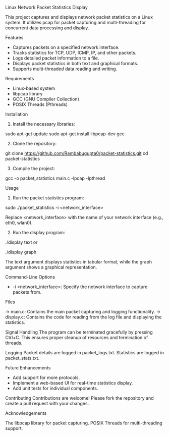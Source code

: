 Linux Network Packet Statistics Display

This project captures and displays network packet statistics on a Linux system. It utilizes pcap for packet capturing and multi-threading for concurrent data processing and display.

Features

* Captures packets on a specified network interface.
* Tracks statistics for TCP, UDP, ICMP, IP, and other packets.
* Logs detailed packet information to a file.
* Displays packet statistics in both text and graphical formats.
* Supports multi-threaded data reading and writing.
  
Requirements

* Linux-based system
* libpcap library
* GCC (GNU Compiler Collection)
* POSIX Threads (Pthreads)

Installation

1. Install the necessary libraries:

sudo apt-get update
sudo apt-get install libpcap-dev gcc

2. Clone the repository:

git clone https://github.com/Rambabugupta0/packet-statistics.git
cd packet-statistics

3. Compile the project:

gcc -o packet_statistics main.c -lpcap -lpthread

Usage

1. Run the packet statistics program:

sudo ./packet_statistics -i <network_interface>

Replace <network_interface> with the name of your network interface (e.g., eth0, wlan0).

2. Run the display program:

./display text
or

./display graph

The text argument displays statistics in tabular format, while the graph argument shows a graphical representation.

Command-Line Options

* -i <network_interface>: Specify the network interface to capture packets from.

Files

-> main.c: Contains the main packet capturing and logging functionality.
-> display.c: Contains the code for reading from the log file and displaying the statistics.

Signal Handling
The program can be terminated gracefully by pressing Ctrl+C. This ensures proper cleanup of resources and termination of threads.

Logging
Packet details are logged in packet_logs.txt. Statistics are logged in packet_stats.txt.

Future Enhancements

* Add support for more protocols.
* Implement a web-based UI for real-time statistics display.
* Add unit tests for individual components.

Contributing
Contributions are welcome! Please fork the repository and create a pull request with your changes.

Acknowledgements

The libpcap library for packet capturing.
POSIX Threads for multi-threading support.
